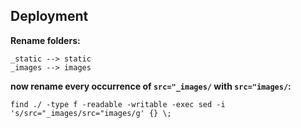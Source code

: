 ## Deployment

**Rename folders:**

    _static --> static 
    _images --> images

**now rename every occurrence of `src="_images/` with `src="images/`:**

    find ./ -type f -readable -writable -exec sed -i 's/src="_images/src="images/g' {} \;

